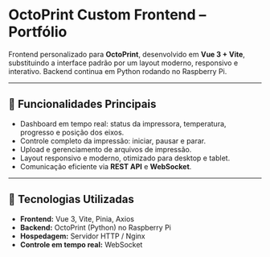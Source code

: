 # OctoPrint Custom Frontend – Portfólio

Frontend personalizado para **OctoPrint**, desenvolvido em **Vue 3 + Vite**, substituindo a interface padrão por um layout moderno, responsivo e interativo. Backend continua em Python rodando no Raspberry Pi.  

---

## 🔹 Funcionalidades Principais

- Dashboard em tempo real: status da impressora, temperatura, progresso e posição dos eixos.  
- Controle completo da impressão: iniciar, pausar e parar.  
- Upload e gerenciamento de arquivos de impressão.  
- Layout responsivo e moderno, otimizado para desktop e tablet.  
- Comunicação eficiente via **REST API** e **WebSocket**.

---

## 🚀 Tecnologias Utilizadas

- **Frontend:** Vue 3, Vite, Pinia, Axios  
- **Backend:** OctoPrint (Python) no Raspberry Pi  
- **Hospedagem:** Servidor HTTP / Nginx  
- **Controle em tempo real:** WebSocket  

